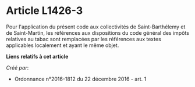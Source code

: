 # Article L1426-3

Pour l'application du présent code aux collectivités de Saint-Barthélemy  et de Saint-Martin, les références aux dispositions
du code général des  impôts relatives au tabac sont remplacées par les références aux textes  applicables localement et ayant
le même objet.

**Liens relatifs à cet article**

_Créé par_:

  - Ordonnance n°2016-1812 du 22 décembre 2016 - art. 1
